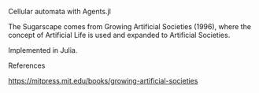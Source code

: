Cellular automata with Agents.jl

The Sugarscape comes from Growing Artificial Societies (1996), where the concept of Artificial Life is used and expanded to Artificial Societies. 


Implemented in Julia.

References

https://mitpress.mit.edu/books/growing-artificial-societies
